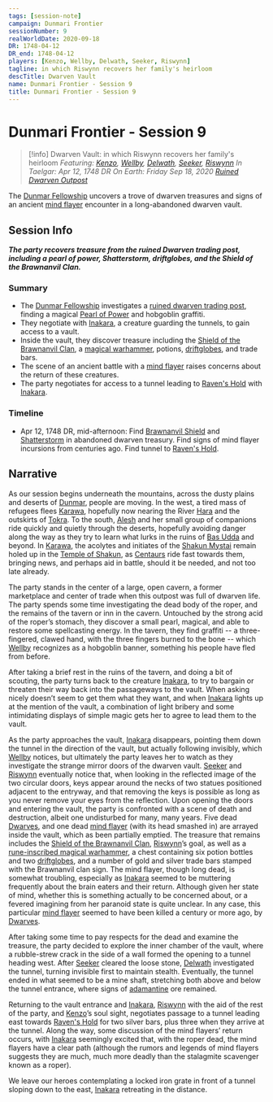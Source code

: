 ```yaml
---
tags: [session-note]
campaign: Dunmari Frontier
sessionNumber: 9
realWorldDate: 2020-09-18
DR: 1748-04-12
DR_end: 1748-04-12
players: [Kenzo, Wellby, Delwath, Seeker, Riswynn]
tagline: in which Riswynn recovers her family's heirloom
descTitle: Dwarven Vault
name: Dunmari Frontier - Session 9
title: Dunmari Frontier - Session 9
---
```

# Dunmari Frontier - Session 9

>[!info] Dwarven Vault: in which Riswynn recovers her family's heirloom
> *Featuring: [Kenzo](<../../../people/pcs/dunmar-fellowship/kenzo.md>), [Wellby](<../../../people/pcs/dunmar-fellowship/wellby.md>), [Delwath](<../../../people/pcs/dunmar-fellowship/delwath.md>), [Seeker](<../../../people/pcs/dunmar-fellowship/seeker.md>), [Riswynn](<../../../people/pcs/dunmar-fellowship/riswynn.md>)*
> *In Taelgar: Apr 12, 1748 DR*
> *On Earth: Friday Sep 18, 2020*
> *[Ruined Dwarven Outpost](<../../../gazetteer/greater-dunmar/dunmari-basin/dwarven-outpost-raven-s-hold.md>)*

The [Dunmar Fellowship](<../../../people/pcs/dunmar-fellowship/dunmar-fellowship.md>) uncovers a trove of dwarven treasures and signs of an ancient [mind flayer](<../../../species/unusual-species/ithilids.md>) encounter in a long-abandoned dwarven vault.

## Session Info

***The party recovers treasure from the ruined Dwarven trading post, including a pearl of power, Shatterstorm, driftglobes, and the Shield of the Brawnanvil Clan.***
### Summary
- The [Dunmar Fellowship](<../../../people/pcs/dunmar-fellowship/dunmar-fellowship.md>) investigates a [ruined dwarven trading post](<../../../gazetteer/greater-dunmar/dunmari-basin/dwarven-outpost-raven-s-hold.md>), finding a magical [Pearl of Power](<../hoards/raven-s-hold-treasure.md>) and hobgoblin graffiti.
- They negotiate with [Inakara](<../../../people/other-nonhumans/inakara.md>), a creature guarding the tunnels, to gain access to a vault.
- Inside the vault, they discover treasure including the [Shield of the Brawnanvil Clan](<../treasure/shield-of-the-brawnanvil-clan.md>), a [magical warhammer](<../treasure/shatterstorm.md>), potions, [driftglobes](<../../../things/magic-items/dwarven-driftglobe.md>), and trade bars.
- The scene of an ancient battle with a [mind flayer](<../../../species/unusual-species/ithilids.md>) raises concerns about the return of these creatures.
- The party negotiates for access to a tunnel leading to [Raven's Hold](<../../../gazetteer/greater-dunmar/dunmari-basin/raven-s-hold.md>) with [Inakara](<../../../people/other-nonhumans/inakara.md>).

### Timeline
- Apr 12, 1748 DR, mid-afternoon: Find [Brawnanvil Shield](<../treasure/shield-of-the-brawnanvil-clan.md>) and [Shatterstorm](<../treasure/shatterstorm.md>) in abandoned dwarven treasury. Find signs of mind flayer incursions from centuries ago. Find tunnel to [Raven's Hold](<../../../gazetteer/greater-dunmar/dunmari-basin/raven-s-hold.md>).

## Narrative
As our session begins underneath the mountains, across the dusty plains and deserts of [Dunmar](<../../../gazetteer/greater-dunmar/realms/dunmar/dunmar.md>), people are moving. In the west, a tired mass of refugees flees [Karawa](<../../../gazetteer/greater-dunmar/realms/dunmar/eastern-dunmar/karawa.md>), hopefully now nearing the River [Hara](<../../../gazetteer/greater-dunmar/rivers/hara-watershed/hara.md>) and the outskirts of [Tokra](<../../../gazetteer/greater-dunmar/realms/dunmar/central-dunmar/tokra/tokra.md>). To the south, [Alesh](<../../../people/dunmari/alesh.md>) and her small group of companions ride quickly and quietly through the deserts, hopefully avoiding danger along the way as they try to learn what lurks in the ruins of [Bas Udda](<../../../gazetteer/greater-dunmar/realms/dunmar/eastern-dunmar/bas-udda.md>) and beyond. In [Karawa](<../../../gazetteer/greater-dunmar/realms/dunmar/eastern-dunmar/karawa.md>), the acolytes and initiates of the [Shakun Mystai](<../../../groups/dunmari-mystery-cults/shakun-mystai.md>) remain holed up in the [Temple of Shakun](<../../../gazetteer/greater-dunmar/realms/dunmar/eastern-dunmar/temple-of-shakun.md>), as [Centaurs](<../../../species/unusual-species/centaurs.md>) ride fast towards them, bringing news, and perhaps aid in battle, should it be needed, and not too late already.

The party stands in the center of a large, open cavern, a former marketplace and center of trade when this outpost was full of dwarven life. The party spends some time investigating the dead body of the roper, and the remains of the tavern or inn in the cavern. Untouched by the strong acid of the roper’s stomach, they discover a small pearl, magical, and able to restore some spellcasting energy. In the tavern, they find graffiti -- a three-fingered, clawed hand, with the three fingers burned to the bone -- which [Wellby](<../../../people/pcs/dunmar-fellowship/wellby.md>) recognizes as a hobgoblin banner, something his people have fled from before. 

After taking a brief rest in the ruins of the tavern, and doing a bit of scouting, the party turns back to the creature [Inakara](<../../../people/other-nonhumans/inakara.md>), to try to bargain or threaten their way back into the passageways to the vault. When asking nicely doesn’t seem to get them what they want, and when [Inakara](<../../../people/other-nonhumans/inakara.md>) lights up at the mention of the vault, a combination of light bribery and some intimidating displays of simple magic gets her to agree to lead them to the vault. 

As the party approaches the vault, [Inakara](<../../../people/other-nonhumans/inakara.md>) disappears, pointing them down the tunnel in the direction of the vault, but actually following invisibly, which [Wellby](<../../../people/pcs/dunmar-fellowship/wellby.md>) notices, but ultimately the party leaves her to watch as they investigate the strange mirror doors of the dwarven vault. [Seeker](<../../../people/pcs/dunmar-fellowship/seeker.md>) and [Riswynn](<../../../people/pcs/dunmar-fellowship/riswynn.md>) eventually notice that, when looking in the reflected image of the two circular doors, keys appear around the necks of two statues positioned adjacent to the entryway, and that removing the keys is possible as long as you never remove your eyes from the reflection. Upon opening the doors and entering the vault, the party is confronted with a scene of death and destruction, albeit one undisturbed for many, many years. Five dead [Dwarves](<../../../species/children-of-the-embodied-gods/dwarves/dwarves.md>), and one dead [mind flayer](<../../../species/unusual-species/ithilids.md>) (with its head smashed in) are arrayed inside the vault, which as been partially emptied. The treasure that remains includes the [Shield of the Brawnanvil Clan](<../treasure/shield-of-the-brawnanvil-clan.md>), [Riswynn](<../../../people/pcs/dunmar-fellowship/riswynn.md>)’s goal, as well as a [rune-inscribed magical warhammer](<../treasure/shatterstorm.md>), a chest containing six potion bottles and two [driftglobes](<../../../things/magic-items/dwarven-driftglobe.md>), and a number of gold and silver trade bars stamped with the Brawnanvil clan sign. The mind flayer, though long dead, is somewhat troubling, especially as [Inakara](<../../../people/other-nonhumans/inakara.md>) seemed to be muttering frequently about the brain eaters and their return. Although given her state of mind, whether this is something actually to be concerned about, or a fevered imagining from her paranoid state is quite unclear. In any case, this particular [mind flayer](<../../../species/unusual-species/ithilids.md>) seemed to have been killed a century or more ago, by [Dwarves](<../../../species/children-of-the-embodied-gods/dwarves/dwarves.md>).

After taking some time to pay respects for the dead and examine the treasure, the party decided to explore the inner chamber of the vault, where a rubble-strew crack in the side of a wall formed the opening to a tunnel heading west. After [Seeker](<../../../people/pcs/dunmar-fellowship/seeker.md>) cleared the loose stone, [Delwath](<../../../people/pcs/dunmar-fellowship/delwath.md>) investigated the tunnel, turning invisible first to maintain stealth. Eventually, the tunnel ended in what seemed to be a mine shaft, stretching both above and below the tunnel entrance, where signs of [adamantine](<../../../things/materials/adamantine.md>) ore remained. 

Returning to the vault entrance and [Inakara](<../../../people/other-nonhumans/inakara.md>), [Riswynn](<../../../people/pcs/dunmar-fellowship/riswynn.md>) with the aid of the rest of the party, and [Kenzo](<../../../people/pcs/dunmar-fellowship/kenzo.md>)’s soul sight, negotiates passage to a tunnel leading east towards [Raven's Hold](<../../../gazetteer/greater-dunmar/dunmari-basin/raven-s-hold.md>) for two silver bars, plus three when they arrive at the tunnel. Along the way, some discussion of the mind flayers’ return occurs, with [Inakara](<../../../people/other-nonhumans/inakara.md>) seemingly excited that, with the roper dead, the mind flayers have a clear path (although the rumors and legends of mind flayers suggests they are much, much more deadly than the stalagmite scavenger known as a roper).

We leave our heroes contemplating a locked iron grate in front of a tunnel sloping down to the east, [Inakara](<../../../people/other-nonhumans/inakara.md>) retreating in the distance. 
